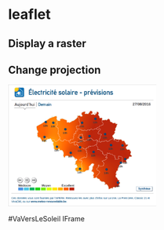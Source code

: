 # leaflet


## Display a raster


## Change projection


<a href="http://tools.apere.org/iframes/pv_forecast_be_05.html" target="_blank">
	<img width="60%" height="60%" src="../images/iframe_2016-08-27.png" alt="Iframe">
</a>						
<p>#VaVersLeSoleil IFrame</p>